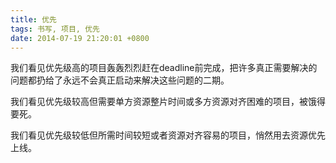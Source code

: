 ```yaml
---
title: 优先
tags: 书写, 项目, 优先
date: 2014-07-19 21:20:01 +0800
---
```



我们看见优先级高的项目轰轰烈烈赶在deadline前完成，把许多真正需要解决的问题都扔给了永远不会真正启动来解决这些问题的二期。

我们看见优先级较高但需要单方资源整片时间或多方资源对齐困难的项目，被饿得要死。

我们看见优先级较低但所需时间较短或者资源对齐容易的项目，悄然用去资源优先上线。

